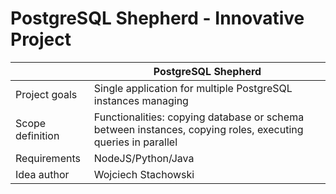 PostgreSQL Shepherd - Innovative Project
==========

|               | PostgreSQL Shepherd          | 
| ---------------- | ------------- | 
| Project goals    | Single application for multiple PostgreSQL instances managing | 
| Scope definition | Functionalities: copying database or schema between instances, copying roles, executing queries in parallel |   
| Requirements     | NodeJS/Python/Java      |   
| Idea author      | Wojciech Stachowski     |   

